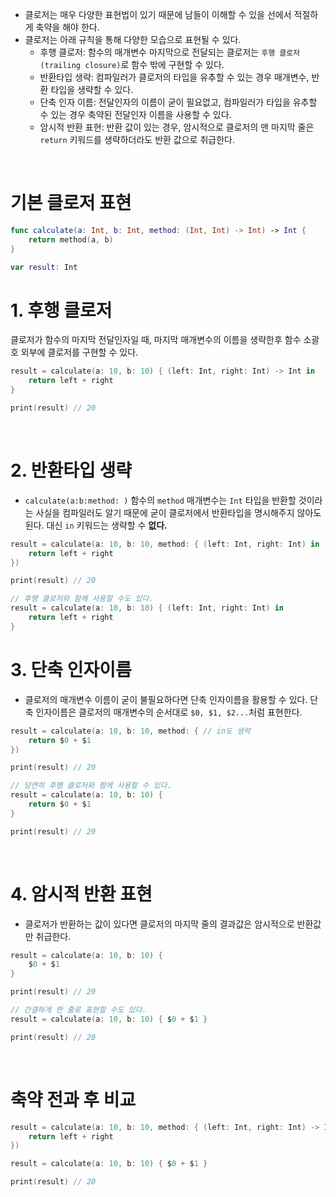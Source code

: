 - 클로저는 매우 다양한 표현법이 있기 때문에 남들이 이해할 수 있을 선에서 적절하게 축약을 해야 한다.
- 클로저는 아래 규칙을 통해 다양한 모습으로 표현될 수 있다.
  - 후행 클로저: 함수의 매개변수 마지막으로 전달되는 클로저는 `후행 클로저(trailing closure)`로 함수 밖에 구현할 수 있다.
  - 반환타입 생략: 컴파일러가 클로저의 타입을 유추할 수 있는 경우 매개변수, 반환 타입을 생략할 수 있다.
  - 단축 인자 이름: 전달인자의 이름이 굳이 필요없고, 컴파일러가 타입을 유추할 수 있는 경우 축약된 전달인자 이름을 사용할 수 있다.
  - 암시적 반환 표현: 반환 값이 있는 경우, 암시적으로 클로저의 맨 마지막 줄은 `return` 키워드를 생략하더라도 반환 값으로 취급한다.

<br>

# 기본 클로저 표현

```Swift
func calculate(a: Int, b: Int, method: (Int, Int) -> Int) -> Int {
    return method(a, b)
}

var result: Int
```

# 1. 후행 클로저

클로저가 함수의 마지막 전달인자일 때, 마지막 매개변수의 이름을 생략한후 함수 소괄호 외부에 클로저를 구현할 수 있다.

```Swift
result = calculate(a: 10, b: 10) { (left: Int, right: Int) -> Int in
    return left + right
}

print(result) // 20
```

<br>

# 2. 반환타입 생략

- `calculate(a:b:method: )` 함수의 `method` 매개변수는 `Int` 타입을 반환할 것이라는 사실을 컴파일러도 알기 때문에 굳이 클로저에서 반환타입을 명시해주지 않아도 된다. 대신 `in` 키워드는 생략할 수 **없다.**

```Swift
result = calculate(a: 10, b: 10, method: { (left: Int, right: Int) in
    return left + right
})

print(result) // 20

// 후행 클로저와 함께 사용할 수도 있다.
result = calculate(a: 10, b: 10) { (left: Int, right: Int) in
    return left + right
}
```

# 3. 단축 인자이름

- 클로저의 매개변수 이름이 굳이 불필요하다면 단축 인자이름을 활용할 수 있다. 단축 인자이름은 클로저의 매개변수의 순서대로 `$0, $1, $2...`처럼 표현한다.

```Swift
result = calculate(a: 10, b: 10, method: { // in도 생략
    return $0 + $1
})

print(result) // 20

// 당연히 후행 클로저와 함께 사용할 수 있다.
result = calculate(a: 10, b: 10) {
    return $0 + $1
}

print(result) // 20
```

<br>

# 4. 암시적 반환 표현

- 클로저가 반환하는 값이 있다면 클로저의 마지막 줄의 결과값은 암시적으로 반환값만 취급한다.

```Swift
result = calculate(a: 10, b: 10) {
    $0 + $1
}

print(result) // 20

// 간결하게 한 줄로 표현할 수도 있다.
result = calculate(a: 10, b: 10) { $0 + $1 }

print(result) // 20
```

<br>

# 축약 전과 후 비교

```Swift
result = calculate(a: 10, b: 10, method: { (left: Int, right: Int) -> Int in
    return left + right
})

result = calculate(a: 10, b: 10) { $0 + $1 }

print(result) // 20
```
